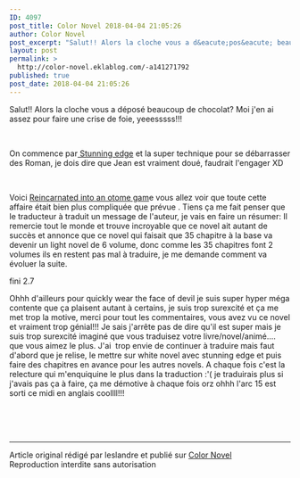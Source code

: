 ```yaml
---
ID: 4097
post_title: Color Novel 2018-04-04 21:05:26
author: Color Novel
post_excerpt: "Salut!! Alors la cloche vous a d&eacute;pos&eacute; beaucoup de chocolat? Moi j'en ai assez pour faire une crise de foie, yeeesssss!!! &nbsp; On commence par Stunning edge et la super technique pour se d&eacute;barrasser des Roman, je dois dire que Jean est vraiment dou&eacute;, faudrait l'engager XD &nbsp; Voici Reincarnated..."
layout: post
permalink: >
  http://color-novel.eklablog.com/-a141271792
published: true
post_date: 2018-04-04 21:05:26
---
```

<p>Salut!! Alors la cloche vous a d&eacute;pos&eacute; beaucoup de chocolat? Moi j'en ai assez pour faire une crise de foie, yeeesssss!!!</p>
<p>&nbsp;</p>
<p>On commence par<a href="http://color-novel.eklablog.com/stunning-edge-42-g185482"> Stunning edge</a> et la super technique pour se d&eacute;barrasser des Roman, je dois dire que Jean est vraiment dou&eacute;, faudrait l'engager XD</p>
<p>&nbsp;</p>
<p>Voici <a href="http://color-novel.eklablog.com/reincarnated-into-an-otome-game-chapitre-34-g185484">Reincarnated into an otome gam</a>e vous allez voir que toute cette affaire &eacute;tait bien plus compliqu&eacute;e que pr&eacute;vue . Tiens &ccedil;a me fait penser que le traducteur &agrave; traduit un message de l'auteur, je vais en faire un r&eacute;sumer: Il remercie tout le monde et trouve incroyable que ce novel ait autant de succ&egrave;s et annonce que ce novel qui faisait que 35 chapitre &agrave; la base va devenir un light novel de 6 volume, donc comme les 35 chapitres font 2 volumes ils en restent pas mal &agrave; traduire, je me demande comment va &eacute;voluer la suite.</p>
<p>fini 2.7</p>
<p>Ohhh d'ailleurs pour quickly wear the face of devil je suis super hyper m&eacute;ga contente que &ccedil;a plaisent autant &agrave; certains, je suis trop surexcit&eacute; et &ccedil;a me met trop la motive, merci pour tout les commentaires, vous avez vu ce novel et vraiment trop g&eacute;nial!!! Je sais j'arr&ecirc;te pas de dire qu'il est super mais je suis trop surexcit&eacute; imagin&eacute; que vous traduisez votre livre/novel/anim&eacute;.... que vous aimez le plus. J'ai&nbsp; trop envie de continuer &agrave; traduire mais faut d'abord que je relise, le mettre sur white novel avec stunning edge et puis faire des chapitres en avance pour les autres novels. A chaque fois c'est la relecture qui m'enquiquine le plus dans la traduction :'( je traduirais plus si j'avais pas &ccedil;a &agrave; faire, &ccedil;a me d&eacute;motive &agrave; chaque fois orz ohhh l'arc 15 est sorti ce midi en anglais coollll!!!</p><br /><br /><br /><hr />Article original rédigé par leslandre et publié sur <a href="http://color-novel.eklablog.com/">Color Novel</a> <br /> Reproduction interdite sans autorisation